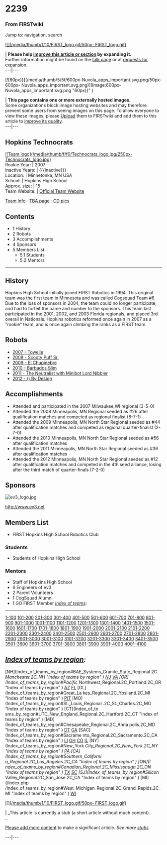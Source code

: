 

# 2239

### From FIRSTwiki

Jump to: navigation, search

[![](/media/thumb/1/10/FIRST_logo.gif/50px-
FIRST_logo.gif)](Image:FIRST_logo.gif "" )

| **Please help [improve this article or
section](http://firstwiki.net/index.php?title=2239&action=edit
"http://firstwiki.net/index.php?title=2239&action=edit" ) by expanding it.**  
Further information might be found on the [talk
page](/index.php?title=Talk:2239&action=edit "Talk:2239" ) or at [requests for
expansion](FIRSTwiki:Requests_for_expansion "FIRSTwiki:Requests for
expansion" ).  
---|---  
  
  

[![60px}}](/media/thumb/5/5f/600px-Nuvola_apps_important.svg.png/50px-600px-
Nuvola_apps_important.svg.png)](Image:600px-
Nuvola_apps_important.svg.png "60px}}" )

| **This page contains one or more externally hosted images.**  
Some organizations block image hosting websites and may therefore prevent some
users from seeing images on this page. To allow everyone to view these images,
please [Upload](http://www.wikipedia.org/wiki/Uploading_images
"wikipedia:Uploading_images" ) them to FIRSTwiki and add them to this article
to [improve its quality](FIRSTwiki:Style_guide "FIRSTwiki:Style
guide" ).  
---|---  
  
  

Hopkins Technocrats  
---  
[![Team logo](/media/thumb/f/f0/Technocrats_logo.jpg/250px-
Technocrats_logo.jpg)](Image:Technocrats_logo.jpg "Team logo" )  
Rookie Year: | 2007  
Inactive Years: | {{{inactive}}}  
Location: | Minnetonka, MN USA  
School: | Hopkins High School  
Approx. size: | 15  
Team Website: | [Official Team Website](http://www.hopkinsrobotics.com
"http://www.hopkinsrobotics.com" )  
  
[Team Info](http://frclinks.appspot.com/t/2239
"http://frclinks.appspot.com/t/2239" ) · [TBA
page](http://www.thebluealliance.com/team/2239
"http://www.thebluealliance.com/team/2239" ) · [CD
pics](http://www.chiefdelphi.com/media/photos/tags/frc2239
"http://www.chiefdelphi.com/media/photos/tags/frc2239" )  
  
## Contents

  * 1 History
  * 2 Robots
  * 3 Accomplishments
  * 4 Sponsors
  * 5 Members List
    * 5.1 Students
    * 5.2 Mentors  
---  
  

## History

Hopkins High School initially joined FIRST Robotics in 1994. This original
team was the first team in Minnesota and was called Cogsquad Team
#[6](6 "6" ). Due to the loss of sponsors in 2004, the team could
no longer participate, and had to forfeit the name and number to the sponsors.
This team last participated in the 2001, 2002, and 2003 Florida regionals, and
placed 3rd overall in Nationals. Hopkins robotics reformed once again in 2007
as a "rookie" team, and is once again climbing the ranks as a FIRST team.


## Robots

  * [2007 - Towelie](Towelie_the_Towel%282239%29 "Towelie the Towel\(2239\)" )
  * [2008 - Scooty Puff Sr.](Scooty_Puff_Sr._The_Doom-Bringer_%282239%29 "Scooty Puff Sr. The Doom-Bringer \(2239\)" )
  * [2009 - El Chupinebre](/index.php?title=El_Chupanibre_%282239%29&action=edit "El Chupanibre \(2239\)" )
  * [2010 - Barbados Slim](/index.php?title=Barbados_Slim_%282239%29&action=edit "Barbados Slim \(2239\)" )
  * [2011 - The Neutralist with Minibot Lord Nibbler](/index.php?title=The_Neutralist_and_Lord_Nibbler_%282239%29&action=edit "The Neutralist and Lord Nibbler \(2239\)" )
  * [2012 - () By Design](/index.php?title=%28%29_By_Design_%282239%29&action=edit "\(\) By Design \(2239\)" )


## Accomplishments

  * Attended and participated in the 2007 Milwaukee,WI regional (3-5-0) 
  * Attended the 2008 Minneapolis, MN Regional seeded as #26 after qualification matches and competed as regional finalist (8-7-1) 
  * Attended the 2009 Minneapolis, MN North Star Regional seeded as #44 after qualification matches and competed as regional quarter-finalist (2-7-0) 
  * Attended the 2010 Minneapolis, MN North Star Regional seeded as #56 after qualification matches 
  * Attended the 2011 Minneapolis, MN North Star Regional seeded as #36 after qualification matches 
  * Attended the 2012 Minneapolis, MN North Star Regional seeded as #12 after qualification matches and competed in the 4th seed alliance, losing after the third match of quarter-finals (7-2-0) 


## Sponsors

![ev3_logo.jpg](http://www.ev3.de/ev3_logo.jpg)

<http://www.ev3.net>


## Members List

  * FIRST Hopkins High School Robotics Club 


### Students

  * Students of Hopkins High School 


###  Mentors

  * Staff of Hopkins High School 
  * 6 Engineers of ev3 
  * 2 Parent Volunteers 
  * 1 CogSquad Alumni 
  * 1 GO FIRST Member 
_[Index of teams](Index_of_teams "Index of teams" ):_  
---  
  
[1-100](Index_of_teams#1-100 "Index of teams" )
[101-200](Index_of_teams#101-200 "Index of teams" )
[201-300](Index_of_teams#201-300 "Index of teams" )
[301-400](Index_of_teams#301-400 "Index of teams" )
[401-500](Index_of_teams#401-500 "Index of teams" )
[501-600](Index_of_teams#501-600 "Index of teams" )
[601-700](Index_of_teams#601-700 "Index of teams" )
[701-800](Index_of_teams#701-800 "Index of teams" )
[801-900](Index_of_teams#801-900 "Index of teams" )
[901-1000](Index_of_teams#901-1000 "Index of teams" )
[1001-1100](Index_of_teams#1001-1100 "Index of teams" )
[1101-1200](Index_of_teams#1101-1200 "Index of teams" )
[1201-1300](Index_of_teams#1201-1300 "Index of teams" )
[1301-1400](Index_of_teams#1301-1400 "Index of teams" )
[1401-1500](Index_of_teams#1401-1500 "Index of teams" )
[1501-1600](Index_of_teams#1501-1600 "Index of teams" )
[1601-1700](Index_of_teams#1601-1700 "Index of teams" )
[1701-1800](Index_of_teams#1701-1800 "Index of teams" )
[1801-1900](Index_of_teams#1801-1900 "Index of teams" )
[1901-2000](Index_of_teams#1901-2000 "Index of teams" )
[2001-2100](Index_of_teams#2001-2100 "Index of teams" )
[2101-2200](Index_of_teams#2101-2200 "Index of teams" )
[2201-2300](Index_of_teams#2201-2300 "Index of teams" )
[2301-2400](Index_of_teams#2301-2400 "Index of teams" )
[2401-2500](Index_of_teams#2401-2500 "Index of teams" )
[2501-2600](Index_of_teams#2501-2600 "Index of teams" )
[2601-2700](Index_of_teams#2601-2700 "Index of teams" )
[2701-2800](Index_of_teams#2701-2800 "Index of teams" )
[2801-2900](Index_of_teams#2801-2900 "Index of teams" )
[2901-3000](Index_of_teams#2901-3000 "Index of teams" )
[3001-3100](Index_of_teams#3001-3100 "Index of teams" )
[3101-3200](Index_of_teams#3101-3200 "Index of teams" )
[3201-3300](Index_of_teams#3201-3300 "Index of teams" )
[3301-3400](Index_of_teams#3301-3400 "Index of teams" )
[3401-3500](Index_of_teams#3401-3500 "Index of teams" )
[3501-3600](Index_of_teams#3501-3600 "Index of teams" )
[3601-3700](Index_of_teams#3601-3700 "Index of teams" )
[3701-3800](Index_of_teams#3701-3800 "Index of teams" )
[3801-3900](Index_of_teams#3801-3900 "Index of teams" )
[3901-4000](Index_of_teams#3901-4000 "Index of teams" )
[4001-4100](Index_of_teams#4001-4100 "Index of teams" )  
  
_[Index of teams by region](Index_of_teams_by_region "Index of
teams by region" ):_  
---  
  
[NH](Index_of_teams_by_region#BAE_Systems_Granite_State_Regional.2C
_Manchester.2C_NH "Index of teams by region" )
[NJ](Index_of_teams_by_region#New_Jersey_Regional.2C_Trenton.2C_NJ
"Index of teams by region" )
[VA](Index_of_teams_by_region#NASA.2FVCU_Regional.2C_Richmond.2C_VA
"Index of teams by region" ) [OR](Index_of_teams_by_region#Pacific_
Northwest_Regional.2C_Portland.2C_OR "Index of teams by region" )
[AZ](Index_of_teams_by_region#Arizona_Regional.2C_Phoenix.2C_AZ
"Index of teams by region" )
[FL](Index_of_teams_by_region#Florida_Regional.2C_Orlando.2C_FL
"Index of teams by region" ) [GL](Index_of_teams_by_region#Great_La
kes_Regional.2C_Ypsilanti.2C_MI "Index of teams by region" ) [PIT](
Index_of_teams_by_region#Pittsburgh_Regional.2C_Pittsburgh.2C_PA "Index of
teams by region" ) [MO](Index_of_teams_by_region#St._Louis_Regional
.2C_St._Charles.2C_MO "Index of teams by region" ) [CT](Index_of_te
ams_by_region#UTC_New_England_Regional.2C_Hartford.2C_CT "Index of teams by
region" ) [MD](Index_of_teams_by_region#Chesapeake_Regional.2C_Anna
polis.2C_MD "Index of teams by region" )
[DT](Index_of_teams_by_region#Detroit_Regional.2C_Detroit.2C_MI
"Index of teams by region" )
[GA](Index_of_teams_by_region#Peachtree_Regional.2C_Duluth.2C_GA
"Index of teams by region" ) [SAC](Index_of_teams_by_region#Sacrame
nto_Regional.2C_Sacramento.2C_CA "Index of teams by region" ) [LI](
Index_of_teams_by_region#SBPLI_Long_Island_Regional.2C_Brentwood.2C_NY "Index
of teams by region" )
[OH](Index_of_teams_by_region#Buckeye_Regional.2C_Cleveland.2C_OH
"Index of teams by region" )
[CO](Index_of_teams_by_region#Colorado_Regional.2C_Denver.2C_CO
"Index of teams by region" )
[IL](Index_of_teams_by_region#Midwest_Regional.2C_Evanston.2C_IL
"Index of teams by region" ) [NY](Index_of_teams_by_region#New_York
_City_Regional.2C_New_York.2C_NY "Index of teams by region" ) [PA](
Index_of_teams_by_region#Philadelphia_Regional.2C_Philadelphia.2C_PA "Index of
teams by region" ) [CA](Index_of_teams_by_region#Southern_Californi
a_Regional.2C_Los_Angeles.2C_CA "Index of teams by region" ) [ON](I
ndex_of_teams_by_region#Canadian_Regional.2C_Mississauga.2C_ON "Index of teams
by region" )
[TX](Index_of_teams_by_region#Lone_Star_Regional.2C_Houston.2C_TX
"Index of teams by region" )
[SC](Index_of_teams_by_region#Palmetto_Regional.2C_Columbia.2C_SC
"Index of teams by region" ) [SJ](Index_of_teams_by_region#Silicon_
Valley_Regional.2C_San_Jose.2C_CA "Index of teams by region" ) [MI](/index.php
/Index_of_teams_by_region#West_Michigan_Regional.2C_Grand_Rapids.2C_MI "Index
of teams by region" )
[WI](Index_of_teams_by_region#Wisconsin_Regional.2C_Milwaukee.2C_WI
"Index of teams by region" )  
  
  

[![](/media/thumb/1/10/FIRST_logo.gif/50px-
FIRST_logo.gif)](Image:FIRST_logo.gif "" )

|  _This article is currently a stub (a short article without much content).  
_

[Please add more
content](http://firstwiki.net/index.php?title=2239&action=edit
"http://firstwiki.net/index.php?title=2239&action=edit" ) to make a
significant article. _See more [stubs](Special:Shortpages
"Special:Shortpages" )._  
  
---|---  
  

